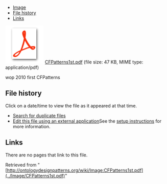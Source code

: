 * [Image](../Image/CFPatterns1st.pdf#file)
* [File history](../Image/CFPatterns1st.pdf#filehistory)
* [Links](../Image/CFPatterns1st.pdf#filelinks)

[![](../skins/common/images/icons/fileicon-pdf.png)](../Image/CFPatterns1st.pdf "CFPatterns1st.pdf")
[CFPatterns1st.pdf](../images/a/ab/CFPatterns1st.pdf "CFPatterns1st.pdf")‎  (file size: 47 KB, MIME type: application/pdf)




wop 2010 first CFPatterns




## File history

Click on a date/time to view the file as it appeared at that time.



  
* [Search for duplicate files](http://ontologydesignpatterns.org/wiki/Special:FileDuplicateSearch/CFPatterns1st.pdf "Special:FileDuplicateSearch/CFPatterns1st.pdf")
* [Edit this file using an external application](http://ontologydesignpatterns.org/wiki/index.php?title=Image:CFPatterns1st.pdf&action=edit&externaledit=true&mode=file "Image:CFPatterns1st.pdf")See the [setup instructions](http://www.mediawiki.org/wiki/Manual:External_editors "http://www.mediawiki.org/wiki/Manual:External_editors") for more information.

## Links



There are no pages that link to this file.




Retrieved from "[http://ontologydesignpatterns.org/wiki/Image:CFPatterns1st.pdf](../Image/CFPatterns1st.pdf)"